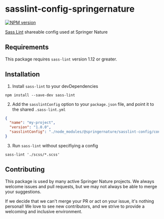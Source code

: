 # sasslint-config-springernature
[![NPM version](http://img.shields.io/npm/v/%40springernature%2Fsasslint-config.svg)](https://www.npmjs.org/package/%40springernature%2Fsasslint-config)

[Sass Lint](https://github.com/sasstools/sass-lint) shareable config used at Springer Nature

## Requirements

This package requires `sass-lint` version 1.12 or greater.

## Installation

1. Install `sass-lint` to your devDependencies
```
npm install --save-dev sass-lint
```

2. Add the `sasslintConfig` option to your `package.json` file, and point it to the shared `.sass-lint.yml`

```json
{
  "name": "my-project",
  "version": "1.0.0",
  "sasslintConfig": "./node_modules/@springernature/sasslint-config/config/.sass-lint.yml"
}
```

3. Run `sass-lint` without specifiying a config

```
sass-lint './scss/*.scss'
```

## Contributing

This package is used by many active Springer Nature projects. We always welcome issues and pull requests, but we may not always be able to merge your suggestions.

If we decide that we can't merge your PR or act on your issue, it's nothing personal! We love to see new contributors, and we strive to provide a welcoming and inclusive environment.
